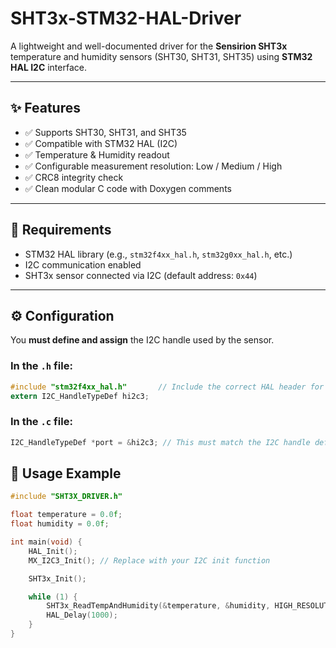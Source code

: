# SHT3x-STM32-HAL-Driver


A lightweight and well-documented driver for the **Sensirion SHT3x** temperature and humidity sensors (SHT30, SHT31, SHT35) using **STM32 HAL I2C** interface.

---

## ✨ Features

- ✅ Supports SHT30, SHT31, and SHT35
- ✅ Compatible with STM32 HAL (I2C)
- ✅ Temperature & Humidity readout
- ✅ Configurable measurement resolution: Low / Medium / High
- ✅ CRC8 integrity check
- ✅ Clean modular C code with Doxygen comments

---

## 🔧 Requirements

- STM32 HAL library (e.g., `stm32f4xx_hal.h`, `stm32g0xx_hal.h`, etc.)
- I2C communication enabled
- SHT3x sensor connected via I2C (default address: `0x44`)

---

## ⚙️ Configuration

You **must define and assign** the I2C handle used by the sensor.

### In the `.h` file:

```c
#include "stm32f4xx_hal.h"       // Include the correct HAL header for your STM32 series
extern I2C_HandleTypeDef hi2c3;
```
### In the `.c` file:
```c
I2C_HandleTypeDef *port = &hi2c3; // This must match the I2C handle defined in your SHT3X_DRIVER.h file
```
## 🚀 Usage Example
```c
#include "SHT3X_DRIVER.h"

float temperature = 0.0f;
float humidity = 0.0f;

int main(void) {
    HAL_Init();
    MX_I2C3_Init(); // Replace with your I2C init function

    SHT3x_Init();

    while (1) {
        SHT3x_ReadTempAndHumidity(&temperature, &humidity, HIGH_RESOLUTION);
        HAL_Delay(1000);
    }
}
```
